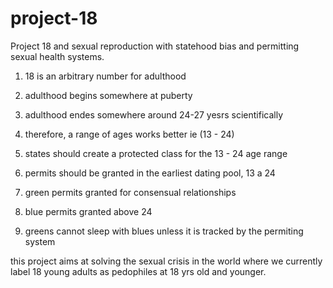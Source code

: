 # project-18
Project 18 and sexual reproduction with statehood bias and permitting sexual health systems.

1. 18 is an arbitrary number for adulthood

2. adulthood begins somewhere at puberty

3. adulthood endes somewhere around 24-27 yesrs scientifically

4. therefore, a range of ages works better ie (13 - 24)

5. states should create a protected class for the 13 - 24 age range

6. permits should be granted in the earliest dating pool, 13 a 24

7. green permits granted for consensual relationships

8. blue permits granted above 24

9. greens cannot sleep with blues unless it is tracked by the permiting system

this project aims at solving the sexual crisis in the world where we currently label 18 young adults as pedophiles at 18 yrs old and younger.